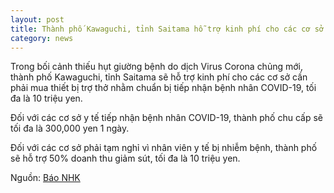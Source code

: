 ```yaml
---
layout: post
title: Thành phố Kawaguchi, tỉnh Saitama hỗ trợ kinh phí cho các cơ sở y tế
category: news
---
```

Trong bối cảnh thiếu hụt giường bệnh do dịch Virus Corona chủng mới, thành phố Kawaguchi, tỉnh Saitama sẽ hỗ trợ kinh phí cho các cơ sở cần phải mua thiết bị trợ thở nhằm chuẩn bị tiếp nhận bệnh nhân COVID-19, tối đa là 10 triệu yen.

Đối với các cơ sở y tế tiếp nhận bệnh nhân COVID-19, thành phố chu cấp sẽ tối đa là 300,000 yen 1 ngày.

Đối với các cơ sở phải tạm nghỉ vì nhân viên y tế bị nhiễm bệnh, thành phố sẽ hỗ trợ 50% doanh thu giảm sút, tối đa là 10 triệu yen.

Nguồn: [Báo NHK](https://www3.nhk.or.jp/lnews/saitama/20200421/1100008278.html)